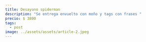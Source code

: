 ```yaml
---
title: Desayuno spiderman
description: "Se entrega envuelto con moño y tags con frases "
precio: $ 3800
tags:
  - post
image: ../assets/assets/article-2.jpeg
---
```

